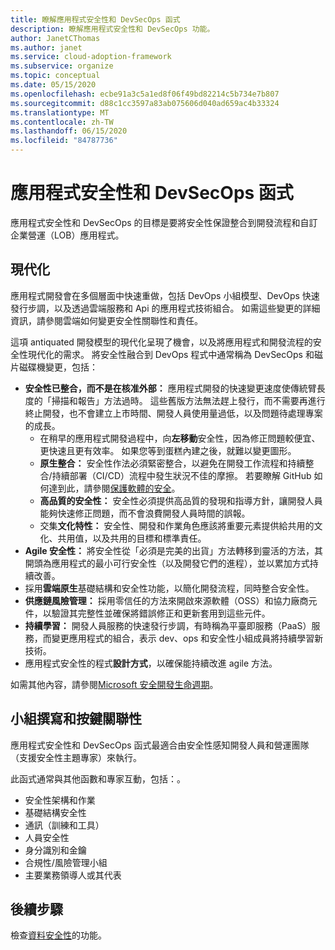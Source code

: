 ```yaml
---
title: 瞭解應用程式安全性和 DevSecOps 函式
description: 瞭解應用程式安全性和 DevSecOps 功能。
author: JanetCThomas
ms.author: janet
ms.service: cloud-adoption-framework
ms.subservice: organize
ms.topic: conceptual
ms.date: 05/15/2020
ms.openlocfilehash: ecbe91a3c5a1ed8f06f49bd82214c5b734e7b807
ms.sourcegitcommit: d88c1cc3597a83ab075606d040ad659ac4b33324
ms.translationtype: MT
ms.contentlocale: zh-TW
ms.lasthandoff: 06/15/2020
ms.locfileid: "84787736"
---
```

# <a name="application-security-and-devsecops-functions"></a>應用程式安全性和 DevSecOps 函式

應用程式安全性和 DevSecOps 的目標是要將安全性保證整合到開發流程和自訂企業營運（LOB）應用程式。

## <a name="modernization"></a>現代化

應用程式開發會在多個層面中快速重做，包括 DevOps 小組模型、DevOps 快速發行步調，以及透過雲端服務和 Api 的應用程式技術組合。 如需這些變更的詳細資訊，請參閱雲端如何變更安全性關聯性和責任。

這項 antiquated 開發模型的現代化呈現了機會，以及將應用程式和開發流程的安全性現代化的需求。 將安全性融合到 DevOps 程式中通常稱為 DevSecOps 和磁片磁碟機變更，包括：

<!-- TODO: Link needed below? -->
- **安全性已整合，而不是在核准外部：** 應用程式開發的快速變更速度使傳統臂長度的「掃描和報告」方法過時。 這些舊版方法無法趕上發行，而不需要再進行終止開發，也不會建立上市時間、開發人員使用量過低，以及問題待處理專案的成長。
  - 在稍早的應用程式開發過程中，向**左移動**安全性，因為修正問題較便宜、更快速且更有效率。 如果您等到蛋糕內建之後，就難以變更圖形。
  - **原生整合：** 安全性作法必須緊密整合，以避免在開發工作流程和持續整合/持續部署（CI/CD）流程中發生狀況不佳的摩擦。 若要瞭解 GitHub 如何達到此，請參閱[保護軟體的安全](https://github.blog/2019-09-18-securing-software-together)。
  - **高品質的安全性：** 安全性必須提供高品質的發現和指導方針，讓開發人員能夠快速修正問題，而不會浪費開發人員時間的誤報。
  - 交集**文化特性：** 安全性、開發和作業角色應該將重要元素提供給共用的文化、共用值，以及共用的目標和標準責任。
- **Agile 安全性：** 將安全性從「必須是完美的出貨」方法轉移到靈活的方法，其開頭為應用程式的最小可行安全性（以及開發它們的進程），並以累加方式持續改善。
- 採用**雲端原生**基礎結構和安全性功能，以簡化開發流程，同時整合安全性。
- **供應鏈風險管理：** 採用零信任的方法來開啟來源軟體（OSS）和協力廠商元件，以驗證其完整性並確保將錯誤修正和更新套用到這些元件。
- **持續學習：** 開發人員服務的快速發行步調，有時稱為平臺即服務（PaaS）服務，而變更應用程式的組合，表示 dev、ops 和安全性小組成員將持續學習新技術。
- 應用程式安全性的程式**設計方式**，以確保能持續改進 agile 方法。

如需其他內容，請參閱[Microsoft 安全開發生命週期](https://www.microsoft.com/sdl)。

## <a name="team-composition-and-key-relationships"></a>小組撰寫和按鍵關聯性

應用程式安全性和 DevSecOps 函式最適合由安全性感知開發人員和營運團隊（支援安全性主題專家）來執行。

此函式通常與其他函數和專家互動，包括：。

- 安全性架構和作業
- 基礎結構安全性
- 通訊（訓練和工具）
- 人員安全性
- 身分識別和金鑰
- 合規性/風險管理小組
- 主要業務領導人或其代表

## <a name="next-steps"></a>後續步驟

檢查[資料安全性](./cloud-security-data-security.md)的功能。
